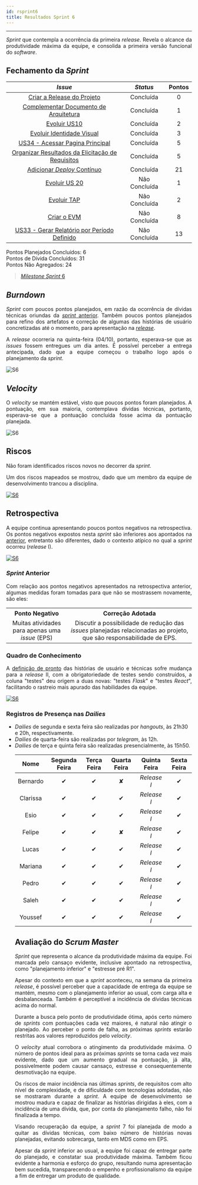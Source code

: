 ```yaml
---
id: rsprint6    
title: Resultados Sprint 6 
---
```


***    

<p align="justify">
<i>Sprint</i> que contempla a ocorrência da primeira <i>release</i>. Revela o alcance da produtividade máxima da equipe, e consolida a primeira versão funcional do <i>software</i>.
</p>

## Fechamento da _Sprint_   

|     _Issue_      |     _Status_    |       Pontos       |
|:--------------:|:---------------:|:-------------:|
|[Criar a Release do Projeto](https://github.com/fga-eps-mds/2018.2-Kalkuli/issues/125) |Concluída | 0 |
|[Complementar Documento de Arquitetura](https://github.com/fga-eps-mds/2018.2-Kalkuli/issues/122) |Concluída | 1 |
|[Evoluir US10](https://github.com/fga-eps-mds/2018.2-Kalkuli/issues/119) |Concluída | 2 |
|[Evoluir Identidade Visual](https://github.com/fga-eps-mds/2018.2-Kalkuli/issues/121) |Concluída | 3 |
|[US34 - Acessar Pagina Principal](https://github.com/fga-eps-mds/2018.2-Kalkuli/issues/105) |Concluída | 5 |
|[Organizar Resultados da Elicitação de Requisitos](https://github.com/fga-eps-mds/2018.2-Kalkuli/issues/102) |Concluída | 5 |
|[Adicionar _Deploy_ Contínuo ](https://github.com/fga-eps-mds/2018.2-Kalkuli/issues/97) |Concluída | 21 |
|[Evoluir US 20](https://github.com/fga-eps-mds/2018.2-Kalkuli/issues/120) |Não Concluída | 1 |
|[Evoluir TAP](https://github.com/fga-eps-mds/2018.2-Kalkuli/issues/123) |Não Concluída | 2 |
|[Criar o EVM](https://github.com/fga-eps-mds/2018.2-Kalkuli/issues/124) |Não Concluída | 8 |
|[US33 - Gerar Relatório por Período Definido](https://github.com/fga-eps-mds/2018.2-Kalkuli/issues/126) |Não Concluída | 13 |   

Pontos Planejados Concluídos: 6    
Pontos de Dívida Concluídos:  31   
Pontos Não Agregados: 24  

> [_Milestone Sprint_ 6](https://github.com/fga-eps-mds/2018.2-Kalkuli/milestone/7?closed=1)

## _Burndown_    

<p align="justify">
<i>Sprint</i> com poucos pontos planejados, em razão da ocorrência de dívidas técnicas oriundas da 
<a href="https://fga-eps-mds.github.io/2018.2-Kalkuli/docs/rsprint5#fechamento-da-sprint" title="Fechamento da Sprint 5"><i>sprint</i> anterior</a>. Também poucos pontos planejados para refino dos artefatos e correção de algumas das histórias de usuário concretizadas até o momento, para apresentação na <a href="https://fga-eps-mds.github.io/2018.2-Kalkuli/docs/release" title="Kalkuli, Apresentação Release I"><i>release</i></a>.
</p> 
<p align="justify">
A <i>release</i> ocorreria na quinta-feira (04/10), portanto, esperava-se que as <i>issues</i> fossem entregues um dia antes. É possível perceber a entrega antecipada, dado que a equipe começou o trabalho logo após o planejamento da <i>sprint</i>.
</p> 

![S6](assets/burndown-S6.png "Burndown Sprint 6")

## _Velocity_     
<p align="justify">
O <i>velocity</i> se mantém estável, visto que poucos pontos foram planejados. A pontuação, em sua maioria, contemplava dívidas técnicas, portanto, esperava-se que a pontuação concluída fosse acima da pontuação planejada.
</p>   

![S6](assets/velocity-S6.png "Velocity Sprint 6")

## Riscos    
<p align="justify">
Não foram identificados riscos novos no decorrer da <i>sprint</i>. 
</p>
<p align="justify">
Um dos riscos mapeados se mostrou, dado que um membro da equipe de desenvolvimento trancou a disciplina.
</p>  

[![S6](assets/BurndowndeRiscos-S6.png "Clique para ver em detalhes")](https://docs.google.com/spreadsheets/d/1PYjMMXbWRgKwY5oZH5ekg4VbqTYYfdJImHmxCLH62xI/edit#gid=0) 


## Retrospectiva
<p align="justify">
A equipe continua apresentando poucos pontos negativos na retrospectiva. Os pontos negativos expostos nesta <i>sprint</i> são inferiores aos apontados na <a href="https://fga-eps-mds.github.io/2018.2-Kalkuli/docs/rsprint5#retrospectiva" title="Retrospectiva Sprint 5">anterior</a>, entretanto são diferentes, dado o contexto atípico no qual a <i>sprint</i> ocorreu (<i>release</i> I).
</p>   

[![S6](assets/Retrospectiva-S6.png "Clique para ver em detalhes")](https://docs.google.com/spreadsheets/d/1SwrbhRVE0lLx0K-8wPtjzFHJ86G5oUCzknl2b8s2odg/edit#gid=1604424235)   

### _Sprint_ Anterior

<p align="justify">
Com relação aos pontos negativos apresentados na retrospectiva anterior, algumas medidas foram tomadas para que não se mostrassem novamente, são eles:

<style>
td {
    text-align: center; 
    vertical-align: middle;
}
</style>

<table>
  <tr align="center">
    <th>Ponto Negativo</th>
    <th>Correção Adotada</th>
  </tr>
  <tr>
    <td>Muitas atividades para apenas uma <i>issue</i> (EPS)</td>
    <td>Discutir a possibilidade de redução das <i>issues</i> planejadas relacionadas ao projeto, que são responsabilidade de EPS.</td>
  </tr>
</table>
</p>


### Quadro de Conhecimento   

<p align="justify">
A <a href="https://fga-eps-mds.github.io/2018.2-Kalkuli/docs/defpronto#release-ii" title="Definição de Pronto, Release II">definição de pronto</a> das histórias de usuário e técnicas sofre mudança para a <i>release</i> II, com a obrigatoriedade de testes sendo construídos, a coluna "testes" deu origem a duas novas: "testes <i>Flask</i>" e "testes <i>React</i>", facilitando o rastreio mais apurado das habilidades da equipe.
</p>

[![S6](assets/Conhecimento-S6.png "Clique para ver em detalhes")](https://docs.google.com/spreadsheets/d/19OGoemAfy_4nSFBbycD4kIoBFJwUjbXB7vxuQi8HLqY/edit#gid=906042971)


### Registros de Presença nas _Dailies_    

<p align="justify">
<ul>
<li><i>Dailies</i> de segunda e sexta feira são realizadas por <i>hangouts</i>, às 21h30 e 20h, respectivamente.</li>
<li><i>Dailies</i> de quarta-feira são realizadas por <i>telegram</i>, às 12h.</li>
<li><i>Dailies</i> de terça e quinta feira são realizadas presencialmente, às 15h50.</li>
</p>

| Nome    |Segunda Feira      | Terça Feira      | Quarta Feira     | Quinta Feira      | Sexta Feira      |     
|:-----:  |:-----------------:|:----------------:|:----------------:|:-----------------:|:----------------:|
|Bernardo |         ✔         |         ✔        |         ✘        |    _Release I_    |         ✔        |
|Clarissa |         ✔         |         ✔        |         ✔        |    _Release I_    |         ✔        |
|Esio     |         ✔         |         ✔        |         ✔        |    _Release I_    |         ✔        |
|Felipe   |         ✔         |         ✔        |         ✘        |    _Release I_    |         ✔        |
|Lucas    |         ✔         |         ✔        |         ✔        |    _Release I_    |         ✔        |
|Mariana  |         ✔         |         ✔        |         ✔        |    _Release I_    |         ✔        |
|Pedro    |         ✔         |         ✔        |         ✔        |    _Release I_    |         ✔        |
|Saleh    |         ✔         |         ✔        |         ✔        |    _Release I_    |         ✔        |
|Youssef  |         ✔         |         ✔        |         ✔        |    _Release I_    |         ✔        |      


## Avaliação do _Scrum Master_  

<p align="justify">
<i>Sprint</i> que representa o alcance da produtividade máxima da equipe. Foi marcada pelo cansaço evidente, inclusive apontado na retrospectiva, como "planejamento inferior" e "estresse pré R1". 
</p>

<p align="justify">
Apesar do contexto em que a <i>sprint</i> aconteceu, na semana da primeira <i>release</i>, é possível perceber que a capacidade de entrega da equipe se mantém, mesmo com o planejamento inferior ao usual, com carga alta e desbalanceada. Também é perceptível a incidência de dívidas técnicas acima do normal.
</p>

<p align="justify">
Durante a busca pelo ponto de produtividade ótima, após certo número de <i>sprints</i> com pontuações cada vez maiores, é natural não atingir o planejado. Ao perceber o ponto de falha, as próximas <i>sprints</i> estarão restritas aos valores reproduzidos pelo <i>velocity</i>.
</p>

<p align="justify">
O <i>velocity</i> atual corrobora o atingimento da produtividade máxima. O número de pontos ideal para as próximas <i>sprints</i> se torna cada vez mais evidente, dado que um aumento gradual na pontuação, já alta, possivelmente podem causar cansaço, estresse e consequentemente desmotivação na equipe.
</p>

<p align="justify">
Os riscos de maior incidência nas últimas <i>sprints</i>, de requisitos com alto nível de complexidade, e de dificuldade com tecnologias adotadas, não se mostraram durante a <i>sprint</i>. A equipe de desenvolvimento se mostrou madura e capaz de finalizar as histórias dirigidas à eles, com a incidência de uma dívida, que, por conta do planejamento falho, não foi finalizada a tempo.
</p>

<p align="justify">
Visando recuperação da equipe, a <i>sprint</i> 7 foi planejada de modo a quitar as dívidas técnicas, com baixo número de histórias novas planejadas, evitando sobrecarga, tanto em MDS como em EPS.
</p>

<p align="justify">
Apesar da <i>sprint</i> inferior ao usual, a equipe foi capaz de entregar parte do planejado, e constatar sua produtividade máxima. Também ficou evidente a harmonia e esforço do grupo, resultando numa apresentação bem sucedida, transparecendo o empenho e profissionalismo da equipe a fim de entregar um produto de qualidade.
</p>

